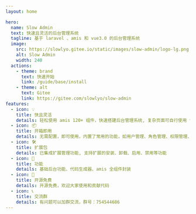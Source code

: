 ```yaml
---
layout: home

hero:
  name: Slow Admin
  text: 快速且灵活的后台管理系统
  tagline: 基于 laravel 、amis 和 vue3.0 的后台管理系统
  image:
    src: https://slowlyo.gitee.io/static/images/slow-admin/logo-lg.png
    alt: Slow Admin
    width: 240
  actions:
    - theme: brand
      text: 快速开始
      link: /guide/base/install
    - theme: alt
      text: Gitee
      link: https://gitee.com/slowlyo/slow-admin
features:
  - icon: 💡
    title: 快且灵活
    details: 轻松使用 amis 120+ 组件，快速搭建后台管理系统, 复杂页面可自行使用 vue3.0 开发
  - icon: 📦
    title: 开箱即用
    details: 无需配置，即可使用，内置了常用的功能，如用户管理、角色管理、权限管理、菜单管理等
  - icon: 🛠️
    title: 扩展包
    details: 已集成扩展管理功能, 支持扩展的安装、卸载、启用、禁用等功能
  - icon: 📝
    title: 功能
    details: 基础后台功能、代码生成器、amis 全组件封装
  - icon: 🎉
    title: 开源免费
    details: 开源免费，欢迎大家使用和贡献代码
  - icon: 📞
    title: 交流群
    details: 有问题可以加群交流，群号：754544686
---
```

